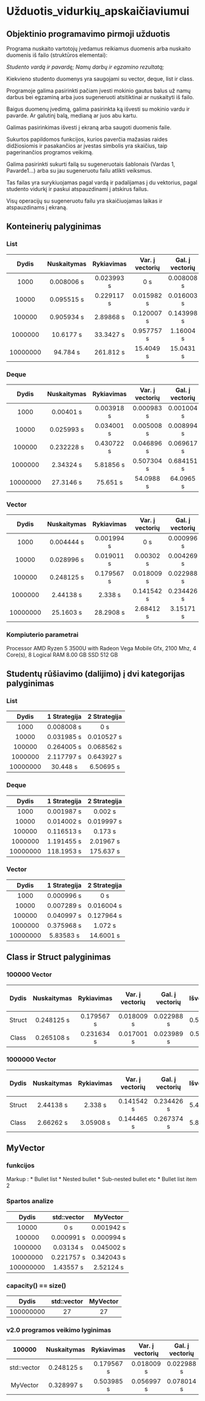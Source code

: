 # Užduotis_vidurkių_apskaičiaviumui
## Objektinio programavimo pirmoji užduotis

Programa nuskaito vartotojų įvedamus reikiamus duomenis arba nuskaito duomenis iš failo (struktūros elementai):

*Studento vardą ir pavardę;*
*Namų darbų ir egzamino rezultatą;*

Kiekvieno studento duomenys yra saugojami su vector, deque, list ir class.

Programoje galima pasirinkti pačiam įvesti mokinio gautus balus už namų darbus bei egzaminą arba juos sugeneruoti atsitiktinai ar nuskaityti iš failo.

Baigus duomenų įvedimą, galima pasirinkta ką išvesti su mokinio vardu ir pavarde. Ar galutinį balą, medianą ar juos abu kartu.

Galimas pasirinkimas išvesti į ekraną arba saugoti duomenis faile.

Sukurtos papildomos funkcijos, kurios paverčia mažasias raides didžiosiomis ir pasakančios ar įvestas simbolis yra skaičius, taip pagerinančios programos veikimą.

Galima pasirinkti sukurti failą su sugeneruotais šablonais (Vardas 1, Pavarde1...) arba su jau sugeneruotu failu atlikti veiksmus.

Tas failas yra surykiuojamas pagal vardą ir padalijamas į du vektorius, pagal studento vidurkį ir paskui atspauzdinami į atskirus failus.

Visų operacijų su sugeneruotu failu yra skaičiuojamas laikas ir atspauzdinams į ekraną.  

## Konteinerių palyginimas

### List

| Dydis   | Nuskaitymas  | Rykiavimas  | Var. į vectorių | Gal. į vectorių  | Išvedimas  | Visas Laikas |
| :-----: | :----------: | :---------: | :-------------: | :--------------: | :--------: | :----------: |
| 1000    | 0.008006 s   | 0.023993 s  | 0 s             | 0.008008 s       | 0.031998 s | 0.14845 s    |
| 10000   | 0.095515 s   | 0.229117 s  | 0.015982 s      | 0.016003 s       | 0.123235 s | 0.596497 s   |
| 100000  | 0.905934 s   | 2.89868 s   | 0.120007 s      | 0.143998 s       | 0.931028 s | 5.56415 s    |
| 1000000 | 10.6177 s    | 33.3427 s   | 0.957757 s      | 1.16004 s        | 9.79661 s  | 60.2546 s    |
| 10000000| 94.784 s     | 261.812 s   | 15.4049 s       | 15.0431 s        | 46.6084 s  | 491.497 s    |


### Deque

| Dydis   | Nuskaitymas  | Rykiavimas  | Var. į vectorių | Gal. į vectorių  | Išvedimas  | Visas Laikas |
| :-----: | :----------: | :---------: | :-------------: | :--------------: | :--------: | :----------: |
| 1000    | 0.00401 s    | 0.003918 s  | 0.000983 s      | 0.001004 s       | 0.015996 s | 0.034963 s   |
| 10000   | 0.025993 s   | 0.034001 s  | 0.005008 s      | 0.008994 s       | 0.071 s    | 0.20149 s    |
| 100000  | 0.232228 s   | 0.430722 s  | 0.046896 s      | 0.069617 s       | 0.778454 s | 1.98002 s    |
| 1000000 | 2.34324 s    | 5.81856 s   | 0.507304 s      | 0.684151 s       | 5.40436 s  | 18.8731 s    |
| 10000000| 27.3146 s    | 75.651 s    | 54.0988 s       | 64.0965 s        | 50.4134 s  | 491.823 s    |


### Vector

| Dydis   | Nuskaitymas  | Rykiavimas  | Var. į vectorių | Gal. į vectorių  | Išvedimas  | Visas Laikas |
| :-----: | :----------: | :---------: | :-------------: | :--------------: | :--------: | :----------: |
| 1000    | 0.004444 s   | 0.001994 s  | 0 s             | 0.000996 s       | 0.007998 s | 0.019446 s   |
| 10000   | 0.028996 s   | 0.019011 s  | 0.00302 s       | 0.004269 s       | 0.069998 s | 0.149881 s   |
| 100000  | 0.248125 s   | 0.179567 s  | 0.018009 s      | 0.022988 s       | 0.56943 s  | 1.17479 s    |
| 1000000 | 2.44138 s    | 2.338 s     | 0.141542 s      | 0.234426 s       | 5.47496 s  | 11.7498 s    |
| 10000000| 25.1603 s    | 28.2908 s   | 2.68412 s       | 3.15171 s        | 43.4153 s  | 114.673 s    |

### Kompiuterio parametrai

Processor	AMD Ryzen 5 3500U with Radeon Vega Mobile Gfx, 2100 Mhz, 4 Core(s), 8 Logical
RAM	8.00 GB 
SSD 512 GB

## Studentų rūšiavimo (dalijimo) į dvi kategorijas palyginimas

### List

| Dydis   | 1 Strategija  | 2 Strategija  |   
| :-----: | :-----------: | :-----------: |
| 1000    | 0.008008 s    | 0 s           |
| 10000   | 0.031985 s    | 0.010527 s    |
| 100000  | 0.264005 s    | 0.068562 s    |
| 1000000 | 2.117797 s    | 0.643927 s    |
| 10000000| 30.448  s     | 6.50695 s     |



### Deque

| Dydis   | 1 Strategija  | 2 Strategija  | 
| :-----: | :-----------: | :-----------: |
| 1000    | 0.001987 s    | 0.002 s       |
| 10000   | 0.014002 s    | 0.019997 s    |
| 100000  | 0.116513 s    | 0.173 s       |
| 1000000 | 1.191455 s    | 2.01967 s     |
| 10000000| 118.1953 s    | 175.637 s     |



### Vector

| Dydis   | 1 Strategija  | 2 Strategija  | 
| :-----: | :-----------: | :-----------: |
| 1000    | 0.000996 s    | 0 s           |
| 10000   | 0.007289 s    | 0.016004 s    |
| 100000  | 0.040997 s    | 0.127964 s    |
| 1000000 | 0.375968 s    | 1.072 s       |
| 10000000| 5.83583  s    | 14.6001 s     |

## Class ir Struct palyginimas

### 100000 Vector

| Dydis   | Nuskaitymas  | Rykiavimas  | Var. į vectorių | Gal. į vectorių  | Išvedimas  | Visas Laikas | Visas Laikas su -O1 | Visas Laikas su -O2 | Visas Laikas su -O3 |
| :-----: | :----------: | :---------: | :-------------: | :--------------: | :--------: | :----------: | :-----------------: | :-----------------: | :-----------------: |
| Struct  | 0.248125 s   | 0.179567 s  | 0.018009 s      | 0.022988 s       | 0.56943 s  | 1.17479 s    | 0.83338 s           | 0.774122 s          | 0.904723 s          |
| Class   | 0.265108 s   | 0.231634 s  | 0.017001 s      | 0.023989 s       | 0.578866 s | 1.26268 s    | 0.93736 s           | 0.890504 s          | 1.0453 s            |

### 1000000 Vector

| Dydis   | Nuskaitymas  | Rykiavimas  | Var. į vectorių | Gal. į vectorių  | Išvedimas  | Visas Laikas | Visas Laikas su -O1 | Visas Laikas su -O2 | Visas Laikas su -O3 |
| :-----: | :----------: | :---------: | :-------------: | :--------------: | :--------: | :----------: | :-----------------: | :-----------------: | :-----------------: |
| Struct  | 2.44138 s    | 2.338 s     | 0.141542 s      | 0.234426 s       | 5.47496 s  | 11.7498 s    | 8.20266 s           | 8.82027 s           | 9.67858 s           |
| Class   | 2.66262 s    | 3.05908 s   | 0.144465 s      | 0.267374 s       | 5.80229 s  | 13.0283 s    | 10.9506 s           | 10.662 s            | 10.3665 s           |


## MyVector

### funkcijos

Markup : * Bullet list
              * Nested bullet
                  * Sub-nested bullet etc
          * Bullet list item 2


### Spartos analize

| Dydis   | std::vector   |   MyVector    | 
| :-----: | :-----------: | :-----------: |
| 10000   | 0 s           | 0.001942 s    |
| 100000  | 0.000991 s    | 0.000994 s    |
| 1000000 | 0.03134 s     | 0.045002 s    |
| 10000000| 0.221757 s    | 0.342043 s    |
|100000000| 1.43557 s     | 2.52124 s     |

### capacity() == size()

| Dydis   | std::vector   |   MyVector    |
| :-----: | :-----------: | :-----------: |
|100000000|      27       |       27      |

### v2.0 programos veikimo lyginimas

|   100000  | Nuskaitymas  | Rykiavimas  | Var. į vectorių | Gal. į vectorių  | Išvedimas  | Visas Laikas |
| :-------: | :----------: | :---------: | :-------------: | :--------------: | :--------: | :----------: |
|std::vector| 0.248125 s   | 0.179567 s  | 0.018009 s      | 0.022988 s       | 0.56943 s  | 1.17479 s    |
| MyVector  | 0.328997 s   | 0.503985 s  | 0.056997 s      | 0.078014 s       | 0.613983 s | 1.88006 s    |

